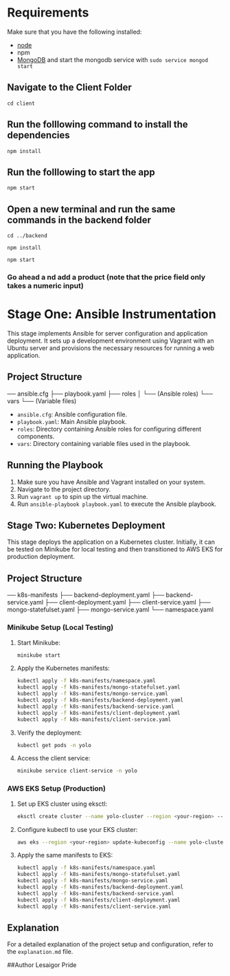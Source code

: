 # Requirements
Make sure that you have the following installed:
- [node](https://www.digitalocean.com/community/tutorials/how-to-install-node-js-on-ubuntu-18-04) 
- npm 
- [MongoDB](https://docs.mongodb.com/manual/tutorial/install-mongodb-on-ubuntu/) and start the mongodb service with `sudo service mongod start`

## Navigate to the Client Folder 
 `cd client`

## Run the folllowing command to install the dependencies 
 `npm install`

## Run the folllowing to start the app
 `npm start`

## Open a new terminal and run the same commands in the backend folder
 `cd ../backend`

 `npm install`

 `npm start`

 ### Go ahead a nd add a product (note that the price field only takes a numeric input)

 # Stage One: Ansible Instrumentation

This stage implements Ansible for server configuration and application deployment. It sets up a development environment using Vagrant with an Ubuntu server and provisions the necessary resources for running a web application.

## Project Structure

── ansible.cfg
├── playbook.yaml
├── roles
│ └── (Ansible roles)
└── vars
└── (Variable files)


- `ansible.cfg`: Ansible configuration file.
- `playbook.yaml`: Main Ansible playbook.
- `roles`: Directory containing Ansible roles for configuring different components.
- `vars`: Directory containing variable files used in the playbook.

## Running the Playbook

1. Make sure you have Ansible and Vagrant installed on your system.
2. Navigate to the project directory.
3. Run `vagrant up` to spin up the virtual machine.
4. Run `ansible-playbook playbook.yaml` to execute the Ansible playbook.

## Stage Two: Kubernetes Deployment

This stage deploys the application on a Kubernetes cluster. Initially, it can be tested on Minikube for local testing and then transitioned to AWS EKS for production deployment.

## Project Structure

── k8s-manifests
├── backend-deployment.yaml
├── backend-service.yaml
├── client-deployment.yaml
├── client-service.yaml
├── mongo-statefulset.yaml
├── mongo-service.yaml
└── namespace.yaml

### Minikube Setup (Local Testing)

1. Start Minikube:
    ```sh
    minikube start
    ```
2. Apply the Kubernetes manifests:
    ```sh
    kubectl apply -f k8s-manifests/namespace.yaml
    kubectl apply -f k8s-manifests/mongo-statefulset.yaml
    kubectl apply -f k8s-manifests/mongo-service.yaml
    kubectl apply -f k8s-manifests/backend-deployment.yaml
    kubectl apply -f k8s-manifests/backend-service.yaml
    kubectl apply -f k8s-manifests/client-deployment.yaml
    kubectl apply -f k8s-manifests/client-service.yaml
    ```
3. Verify the deployment:
    ```sh
    kubectl get pods -n yolo
    ```
4. Access the client service:
    ```sh
    minikube service client-service -n yolo
    ```

### AWS EKS Setup (Production)

1. Set up EKS cluster using eksctl:
    ```sh
    eksctl create cluster --name yolo-cluster --region <your-region> --nodegroup-name standard-workers --node-type t3.medium --nodes 3 --nodes-min 1 --nodes-max 4 --managed
    ```
2. Configure kubectl to use your EKS cluster:
    ```sh
    aws eks --region <your-region> update-kubeconfig --name yolo-cluster
    ```
3. Apply the same manifests to EKS:
    ```sh
    kubectl apply -f k8s-manifests/namespace.yaml
    kubectl apply -f k8s-manifests/mongo-statefulset.yaml
    kubectl apply -f k8s-manifests/mongo-service.yaml
    kubectl apply -f k8s-manifests/backend-deployment.yaml
    kubectl apply -f k8s-manifests/backend-service.yaml
    kubectl apply -f k8s-manifests/client-deployment.yaml
    kubectl apply -f k8s-manifests/client-service.yaml
    ```
## Explanation

For a detailed explanation of the project setup and configuration, refer to the `explanation.md` file.

##Author
Lesaigor Pride